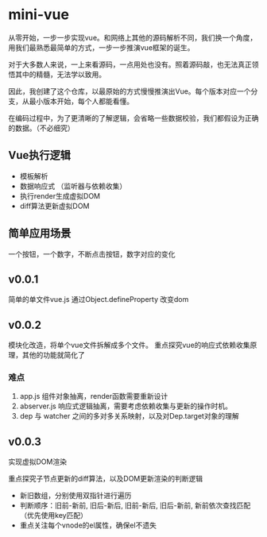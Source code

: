 # mini-vue
从零开始，一步一步实现vue。和网络上其他的源码解析不同，我们换一个角度，用我们最熟悉最简单的方式，一步一步推演vue框架的诞生。

对于大多数人来说，一上来看源码，一点用处也没有。照着源码敲，也无法真正领悟其中的精髓，无法学以致用。

因此，我创建了这个仓库，以最原始的方式慢慢推演出Vue。每个版本对应一个分支，从最小版本开始，每个人都能看懂。

在编码过程中，为了更清晰的了解逻辑，会省略一些数据校验，我们都假设为正确的数据。（不必细究）


## Vue执行逻辑
- 模板解析
- 数据响应式 （监听器与依赖收集）
- 执行render生成虚拟DOM
- diff算法更新虚拟DOM

## 简单应用场景
一个按钮，一个数字，不断点击按钮，数字对应的变化

## v0.0.1
简单的单文件vue.js 通过Object.defineProperty 改变dom

## v0.0.2
模块化改造，将单个vue文件拆解成多个文件。
重点探究vue的响应式依赖收集原理，其他的功能就简化了

### 难点
1. app.js 组件对象抽离，render函数需要重新设计
2. abserver.js 响应式逻辑抽离，需要考虑依赖收集与更新的操作时机。
3. dep 与 watcher 之间的多对多关系映射，以及对Dep.target对象的理解

## v0.0.3
实现虚拟DOM渲染

重点探究子节点更新的diff算法，以及DOM更新渲染的判断逻辑
  - 新旧数组，分别使用双指针进行遍历
  - 判断顺序：旧前-新前, 旧后-新后, 旧前-新后, 旧后-新前, 新前依次查找匹配（优先使用key匹配）
  - 重点关注每个vnode的el属性，确保el不遗失